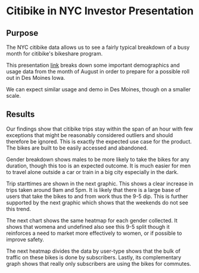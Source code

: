 # Citibike in NYC Investor Presentation

## Purpose

The NYC citibike data allows us to see a fairly typical breakdown of a busy month for citibike's bikeshare program.

This presentation [link](https://public.tableau.com/app/profile/chris8392/viz/mod14_challenge/Story1?publish=yes) breaks down some important demographics and usage data from the month of August in order to prepare for a possible roll out in Des Moines Iowa.

We can expect similar usage and demo in Des Moines, though on a smaller scale.

## Results

Our findings show that citibike trips stay within the span of an hour with few exceptions that might be reasonably considered outliers and should therefore be ignored. This is exactly the expected use case for the product. The bikes are built to be easily accessed and abandoned.

Gender breakdown shows males to be more likely to take the bikes for any duration, though this too is an expected outcome. It is much easier for men to travel alone outside a car or train in a big city especially in the dark.

Trip starttimes are shown in the next graphic. This shows a clear increase in trips taken around 9am and 5pm. It is likely that there is a large base of users that take the bikes to and from work thus the 9-5 dip. This is further supported by the next graphic which shows that the weekends do not see this trend.

The next chart shows the same heatmap for each gender collected. It shows that womena and undefined also see this 9-5 split though it reinforces a need to market more effectively to women, or if possible to improve safety.

The next heatmap divides the data by user-type shows that the bulk of traffic on these bikes is done by subscribers. Lastly, its complementary graph shows that really only subscribers are using the bikes for commutes.